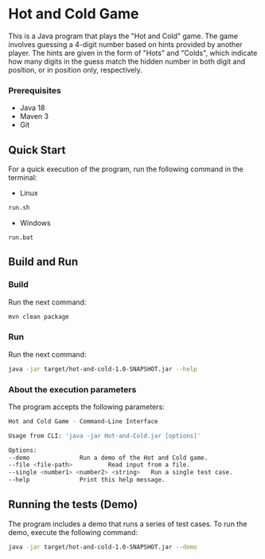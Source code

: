 # Hot and Cold Game

This is a Java program that plays the "Hot and Cold" game. The game involves guessing a 4-digit number based on hints provided by another player. The hints are given in the form of "Hots" and "Colds", which indicate how many digits in the guess match the hidden number in both digit and position, or in position only, respectively.

### Prerequisites

- Java 18
- Maven 3
- Git

## Quick Start

For a quick execution of the program, run the following command in the terminal:

- Linux

```bash
run.sh
```

- Windows

```batch
run.bat
```
## Build and Run

### Build

Run the next command:

```bash
mvn clean package
```

### Run

Run the next command:

```bash
java -jar target/hot-and-cold-1.0-SNAPSHOT.jar --help
```

### About the execution parameters

The program accepts the following parameters:

```bash
Hot and Cold Game - Command-Line Interface

Usage from CLI: 'java -jar Hot-and-Cold.jar [options]'

Options:
--demo				Run a demo of the Hot and Cold game.
--file <file-path>			Read input from a file.
--single <number1> <number2> <string>	Run a single test case.
--help				Print this help message.
````

## Running the tests (Demo)

The program includes a demo that runs a series of test cases. To run the demo, execute the following command:

```bash
java -jar target/hot-and-cold-1.0-SNAPSHOT.jar --demo
```

